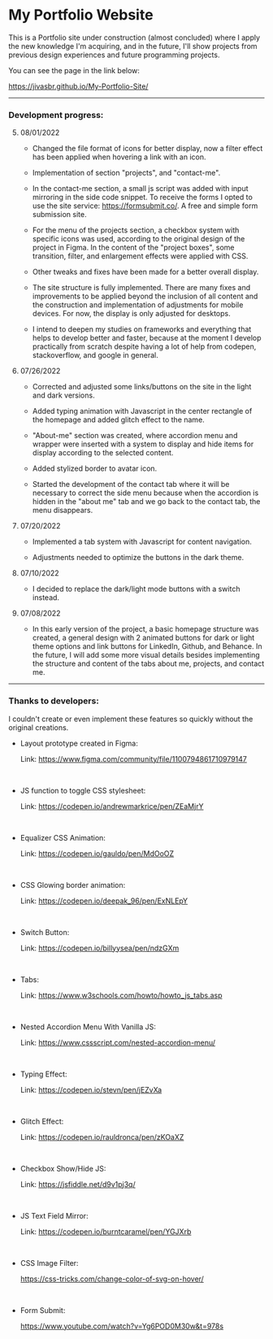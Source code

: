 # My Portfolio Website	

This is a Portfolio site under construction (almost concluded) where I apply the new knowledge I'm acquiring, and in the future, I'll show projects from previous design experiences and future programming projects.

You can see the page in the link below:

https://jivasbr.github.io/My-Portfolio-Site/



------

### Development progress:

5. 08/01/2022

   * Changed the file format of icons for better display, now a filter effect has been applied when hovering a link with an icon.

   - Implementation of section "projects", and "contact-me".

   - In the contact-me section, a small js script was added with input mirroring in the side code snippet. To receive the forms I opted to use the site service: https://formsubmit.co/. A free and simple form submission site.

   - For the menu of the projects section, a checkbox system with specific icons was used, according to the original design of the project in Figma. In the content of the "project boxes", some transition, filter, and enlargement effects were applied with CSS.

   - Other tweaks and fixes have been made for a better overall display.
   - The site structure is fully implemented.
     There are many fixes and improvements to be applied beyond the inclusion of all content and the construction and implementation of adjustments for mobile devices. For now, the display is only adjusted for desktops.
   - I intend to deepen my studies on frameworks and everything that helps to develop better and faster, because at the moment I develop practically from scratch despite having a lot of help from codepen, stackoverflow, and google in general.



4. 07/26/2022 

   * Corrected and adjusted some links/buttons on the site in the light and dark versions.

   * Added typing animation with Javascript in the center rectangle of the homepage and added glitch effect to the name.

   * "About-me" section was created, where accordion menu and wrapper were inserted with a system to display and hide items for display according to the selected content.

   * Added stylized border to avatar icon. 

   * Started the development of the contact tab where it will be necessary to correct the side menu because when the accordion is hidden in the "about me" tab and we go back to the contact tab, the menu disappears.



3. 07/20/2022

   * Implemented a tab system with Javascript for content navigation.

   * Adjustments needed to optimize the buttons in the dark theme.




2. 07/10/2022
   * I decided to replace the dark/light mode buttons with a switch instead.



1. 07/08/2022
   * In this early version of the project, a basic homepage structure was created, a general design with 2 animated buttons for dark or light theme options and link buttons for LinkedIn, Github, and Behance. In the future, I will add some more visual details besides implementing the structure and content of the tabs about me, projects, and contact me.



------

### Thanks to developers:

I couldn't create or even implement these features so quickly without the original creations.



* Layout prototype created in Figma:

  Link: https://www.figma.com/community/file/1100794861710979147

  <br>

* JS function to toggle CSS stylesheet:

  Link: https://codepen.io/andrewmarkrice/pen/ZEaMjrY

  <br>

* Equalizer CSS Animation:

  Link: https://codepen.io/gauldo/pen/MdOoOZ

  <br>

* CSS Glowing border animation:

  Link: https://codepen.io/deepak_96/pen/ExNLEpY

  <br>

* Switch Button:

  Link: https://codepen.io/billyysea/pen/ndzGXm

  <br>

* Tabs:

  Link: https://www.w3schools.com/howto/howto_js_tabs.asp

  <br>

* Nested Accordion Menu With Vanilla JS:

  Link: https://www.cssscript.com/nested-accordion-menu/

  <br>

* Typing Effect:

  Link: https://codepen.io/stevn/pen/jEZvXa

  <br>

* Glitch Effect:

  Link: https://codepen.io/rauldronca/pen/zKOaXZ

  <br>

* Checkbox Show/Hide JS:

  Link: https://jsfiddle.net/d9v1pj3q/

  <br>

* JS Text Field Mirror:

  Link: https://codepen.io/burntcaramel/pen/YGJXrb

  <br>

* CSS Image Filter:

  https://css-tricks.com/change-color-of-svg-on-hover/

  <br>

* Form Submit:

  https://www.youtube.com/watch?v=Yg6POD0M30w&t=978s
